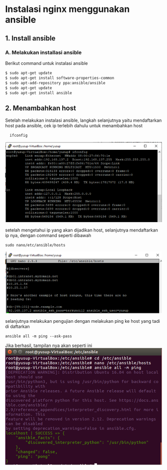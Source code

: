 
# Instalasi nginx menggunakan ansible
## 1. Install ansible
### A. Melakukan installasi ansible
Berikut command untuk instalasi ansible

    $ sudo apt-get update
    $ sudo apt-get install software-properties-common
    $ sudo apt-add-repository ppa:ansible/ansible
    $ sudo apt-get update
    $ sudo apt-get install ansible

## 2. Menambahkan host 
 Setelah melakukan instalasi ansible, langkah selanjutnya yaitu mendaftarkan host pada ansible, cek ip terlebih dahulu untuk menambahkan host 
  
      ifconfig

<img src="pict/1.PNG">

setelah mengetahui ip yang akan dijadikan host, selanjutnya mendaftarkan ip nya, dengan command seperti dibawah

    sudo nano/etc/ansible/hosts

<img src="pict/2.PNG">

selanjutnya melakukan pengujian dengan melakukan ping ke host yang tadi di daftarkan


    ansible all -m ping --ask-pass



Jika berhasil, tampilan nya akan seperti ini
<img src="pict/4.PNG">

